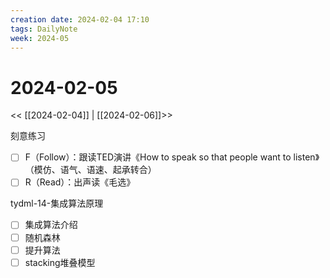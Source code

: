 ```yaml
---
creation date: 2024-02-04 17:10
tags: DailyNote
week: 2024-05
---
```


# 2024-02-05

<< [[2024-02-04]] | [[2024-02-06]]>>

刻意练习
- [ ] F（Follow）：跟读TED演讲《How to speak so that people want to listen》（模仿、语气、语速、起承转合）
- [ ] R（Read）：出声读《毛选》

tydml-14-集成算法原理
- [ ] 集成算法介绍
- [ ] 随机森林
- [ ] 提升算法
- [ ] stacking堆叠模型
